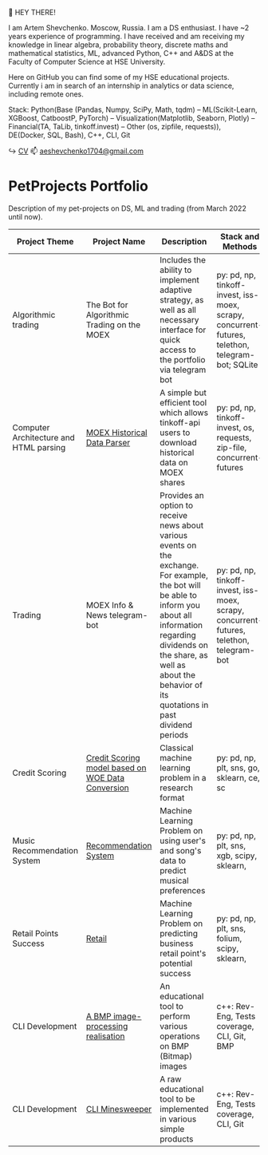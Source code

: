 👋 HEY THERE!

I am Artem Shevchenko. Moscow, Russia. I am a DS enthusiast. I have ~2 years experience of programming. I have received and am receiving my knowledge in linear algebra, probability theory, discrete maths and mathematical statistics, ML, advanced Python, C++ and A&DS at the Faculty of Computer Science at HSE University. 

Here on GitHub you can find some of my HSE educational projects. Currently i am in search of an internship in analytics or data science, including remote ones.

Stack: Python(Base (Pandas, Numpy, SciPy, Math, tqdm) – ML(Scikit-Learn, XGBoost, CatboostP, PyTorch) – Visualization(Matplotlib, Seaborn, Plotly) – Financial(TA, TaLib, tinkoff.invest) – Other (os, zipfile, requests)), DE(Docker, SQL, Bash), C++, CLI, Git

↪️ [CV](https://www.overleaf.com/read/rnrhkrqhtpxm#bf4e5f)
📫 aeshevchenko1704@gmail.com

# PetProjects Portfolio

Description of my pet-projects on DS, ML and trading (from March 2022 until now).  
  
| Project Theme | Project Name | Description | Stack and Methods | Status |
| --- | --- | --- | --- | --- |
| Algorithmic trading | The Bot for Algorithmic Trading on the MOEX | Includes the ability to implement adaptive strategy, as well as all necessary interface for quick access to the portfolio via telegram bot | py: pd, np, tinkoff-invest, iss-moex, scrapy, concurrent-futures, telethon, telegram-bot; SQLite | In development | 
| Computer Architecture and HTML parsing | [MOEX Historical Data Parser](https://github.com/aeshef/TinkoffAPI-Historical-Data-Parser) | A simple but efficient tool which allows tinkoff-api users to download historical data on MOEX shares | py: pd, np, tinkoff-invest, os, requests, zip-file, concurrent-futures | Completed |
| Trading | MOEX Info & News telegram-bot | Provides an option to receive news about various events on the exchange. For example, the bot will be able to inform you about all information regarding dividends on the share, as well as about the behavior of its quotations in past dividend periods |py: pd, np, tinkoff-invest, iss-moex, scrapy, concurrent-futures, telethon, telegram-bot | In development |
| Credit Scoring | [Credit Scoring model based on WOE Data Conversion](https://github.com/aeshef/Credit-Scoring) | Classical machine learning problem in a research format | py: pd, np, plt, sns, go, sklearn, ce, sc | In development |
| Music Recommendation System | [Recommendation System](https://github.com/aeshef/recommendation_system) | Machine Learning Problem on using user's and song's data to predict musical preferences | py: pd, np, plt, sns, xgb, scipy, sklearn,  | Completed |
| Retail Points Success | [Retail](https://github.com/aeshef/retail_predictions) | Machine Learning Problem on predicting business retail point's potential success | py: pd, np, plt, sns, folium, scipy, sklearn, | Completed |
| CLI Development | [A BMP image-processing realisation](https://github.com/aeshef/image_processor) | An educational tool to perform various operations on BMP (Bitmap) images | c++: Rev-Eng, Tests coverage, CLI, Git, BMP | Completed |
| CLI Development | [CLI Minesweeper](https://github.com/aeshef/minesweeper) | A raw educational tool to be implemented in various simple products | c++: Rev-Eng, Tests coverage, CLI, Git | Completed |
